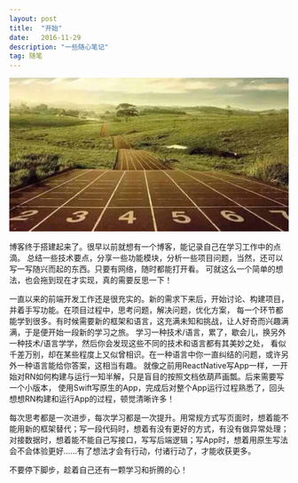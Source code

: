 ```yaml
---
layout: post
title:  "开始"
date:   2016-11-29
description: "一些随心笔记"
tag: 随笔
---
```


![](/images/posts/something/new_beginning.jpg)
<p>
<p>
博客终于搭建起来了。很早以前就想有一个博客，能记录自己在学习工作中的点滴。
总结一些技术要点，分享一些功能模块，分析一些项目问题，当然，还可以写一写随兴而起的东西。只要有网络，随时都能打开看。
可就这么一个简单的想法，也会拖到现在才实现，真的需要反思一下！
<p>
一直以来的前端开发工作还是很充实的。新的需求下来后，开始讨论、构建项目，并着手写功能。在项目过程中，思考问题，解决问题，优化方案，
每一个环节都能学到很多。有时候需要新的框架和语言，这充满未知和挑战，让人好奇而兴趣满满，于是便开始一段新的学习之旅。
学习一种技术/语言，累了，歇会儿，换另外一种技术/语言学学，然后你会发现这些不同的技术和语言都有其美妙之处，
看似千差万别，却在某些程度上又似曾相识。在一种语言中你一直纠结的问题，或许另外一种语言能给你答案，这相当有趣。
就像之前用ReactNative写App一样，一开始对RN如何构建与运行一知半解，只是盲目的按照文档依葫芦画瓢。后来需要写一个小版本，
使用Swift写原生的App，完成后对整个App运行过程熟悉了，回头想想RN构建和运行App的过程，顿觉清晰许多！
<p>
每次思考都是一次进步，每次学习都是一次提升。用常规方式写页面时，想着能不能用新的框架替代；写一段代码时，想着有没有更好的方式，有没有做异常处理；
对接数据时，想着能不能自己写接口，写写后端逻辑；写App时，想着用原生写法会不会体验更好......有了想法才会有行动，付诸行动了，才能收获更多。
<p>
不要停下脚步，趁着自己还有一颗学习和折腾的心！
